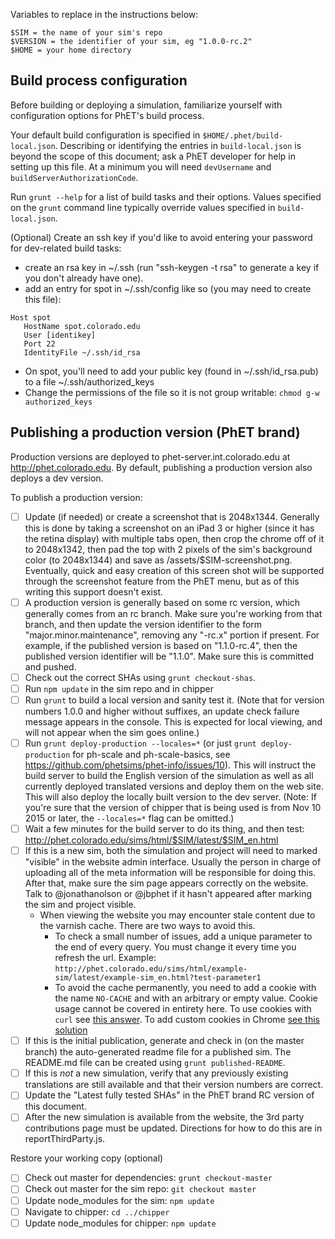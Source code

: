 Variables to replace in the instructions below:

```
$SIM = the name of your sim's repo
$VERSION = the identifier of your sim, eg "1.0.0-rc.2"
$HOME = your home directory
```


## Build process configuration

Before building or deploying a simulation, familiarize yourself with configuration options for PhET's build process.

Your default build configuration is specified in `$HOME/.phet/build-local.json`. Describing or identifying the entries in `build-local.json` is beyond the scope of this document; ask a PhET developer for help in setting up this file. At a minimum you will need `devUsername` and `buildServerAuthorizationCode`.

Run `grunt --help` for a list of build tasks and their options. Values specified on the `grunt` command line typically override values specified in `build-local.json`.

(Optional) Create an ssh key if you'd like to avoid entering your password for dev-related build tasks:

- create an rsa key in ~/.ssh (run "ssh-keygen -t rsa" to generate a key if you don't already have one).
- add an entry for spot in ~/.ssh/config like so (you may need to create this file):

```
Host spot
   HostName spot.colorado.edu
   User [identikey]
   Port 22
   IdentityFile ~/.ssh/id_rsa
```
- On spot, you'll need to add your public key (found in ~/.ssh/id_rsa.pub) to a file ~/.ssh/authorized_keys
- Change the permissions of the file so it is not group writable: `chmod g-w authorized_keys`

## Publishing a production version (PhET brand)

Production versions are deployed to phet-server.int.colorado.edu at http://phet.colorado.edu.
By default, publishing a production version also deploys a dev version.

To publish a production version:

- [ ] Update (if needed) or create a screenshot that is 2048x1344.  Generally this is done by taking a screenshot on an iPad 3 or higher (since it has the retina display) with multiple tabs open, then crop the chrome off of it to 2048x1342, then pad the top with 2 pixels of the sim's background color (to 2048x1344) and save as /assets/$SIM-screenshot.png.  Eventually, quick and easy creation of this screen shot will be supported through the screenshot feature from the PhET menu, but as of this writing this support doesn't exist.
- [ ] A production version is generally based on some rc version, which generally comes from an rc branch.  Make sure you're working from that branch, and then update the version identifier to the form "major.minor.maintenance", removing any "-rc.x" portion if present. For example, if the published version is based on "1.1.0-rc.4", then the published version identifier will be "1.1.0".  Make sure this is committed and pushed.
- [ ] Check out the correct SHAs using `grunt checkout-shas`.
- [ ] Run `npm update` in the sim repo and in chipper
- [ ] Run `grunt` to build a local version and sanity test it. (Note that for version numbers 1.0.0 and higher without suffixes, an update check failure message appears in the console. This is expected for local viewing, and will not appear when the sim goes online.)
- [ ] Run `grunt deploy-production --locales=*` (or just `grunt deploy-production` for ph-scale and ph-scale-basics, see https://github.com/phetsims/phet-info/issues/10).  This will instruct the build server to build the English version of the simulation as well as all currently deployed translated versions and deploy them on the web site.  This will also deploy the locally built version to the dev server.  (Note: If you're sure that the version of chipper that is being used is from Nov 10 2015 or later, the `--locales=*` flag can be omitted.)
- [ ] Wait a few minutes for the build server to do its thing, and then test: http://phet.colorado.edu/sims/html/$SIM/latest/$SIM_en.html
- [ ] If this is a new sim, both the simulation and project will need to marked "visible" in the website admin interface.
Usually the person in charge of uploading all of the meta information will be responsible for doing this. After that,
make sure the sim page appears correctly on the website. Talk to @jonathanolson or @jbphet if it hasn't appeared after marking the sim and project visible.
  - When viewing the website you may encounter stale content due to the varnish cache.  There are two ways to avoid this.
    - To check a small number of issues, add a unique parameter to the end of every query. You must change it every time you refresh the url. Example: `http://phet.colorado.edu/sims/html/example-sim/latest/example-sim_en.html?test-parameter1`
    - To avoid the cache permanently, you need to add a cookie with the name `NO-CACHE` and with an arbitrary or empty value. Cookie usage cannot be covered in entirety here. To use cookies with `curl` see [this answer](http://stackoverflow.com/a/7186160/2496827). To add custom cookies in Chrome [see this solution](http://superuser.com/a/636697/493443)
- [ ] If this is the initial publication, generate and check in (on the master branch) the auto-generated readme file for a published sim.  The README.md file can be created using ```grunt published-README```.
- [ ] If this is *not* a new simulation, verify that any previously existing translations are still available and that
their version numbers are correct.
- [ ] Update the "Latest fully tested SHAs" in the PhET brand RC version of this document.
- [ ] After the new simulation is available from the website, the 3rd party contributions page must be updated.  Directions for how to do this are in reportThirdParty.js.

Restore your working copy (optional)
- [ ] Check out master for dependencies: `grunt checkout-master`
- [ ] Check out master for the sim repo: `git checkout master`
- [ ] Update node_modules for the sim: `npm update`
- [ ] Navigate to chipper: `cd ../chipper`
- [ ] Update node_modules for chipper: `npm update`